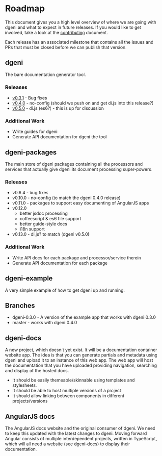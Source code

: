 # Roadmap

This document gives you a high level overview of where we are going with dgeni and what to
expect in future releases.  If you would like to get involved, take a look at the
[contributing][contributing] document.

Each release has an associated milestone that contains all the issues and PRs that must be
closed before we can publish that version.

## dgeni

The bare documentation generator tool.

### Releases
* [v0.3.1][dgeni-v0.3.1] - Bug fixes
* [v0.4.0][dgeni-v0.4.0] - no-config (should we push on and get di.js into this release?)
* [v0.5.0][dgeni-v0.5.0] - di.js (es6?) - this is up for discussion

### Additional Work
* Write guides for dgeni
* Generate API documentation for dgeni the tool

## dgeni-packages

The main store of dgeni packages containing all the processors and services that actually give
dgeni its document processing super-powers.

### Releases
* v0.9.4 - bug fixes
* v0.10.0 - no-config (to match the dgeni 0.4.0 release)
* v0.11.0 - packages to support easy documenting of AngularJS apps
* v0.12.0
    - better jsdoc processing
    - coffeescript & es6 file support
    - better guide-style docs
    - i18n support
* v0.13.0 - di.js? to match (dgeni v0.5.0)

### Additional Work
* Write API docs for each package and processor/service therein
* Generate API documentation for each package

## dgeni-example

A very simple example of how to get dgeni up and running.

## Branches
* dgeni-0.3.0 - A version of the example app that works with dgeni 0.3.0
* master - works with dgeni 0.4.0

## dgeni-docs

A new project, which doesn't yet exist.  It will be a documentation container website app.
The idea is that you can generate partials and metadata using dgeni and upload it to an instance of
this web app. The web app will host the documentation that you have uploaded providing navigation,
searching and display of the hosted docs.

* It should be easily themeable/skinnable using templates and stylesheets.
* It should be able to host multiple versions of a project
* It should allow linking between components in different projects/versions

## AngularJS docs

The AngularJS docs website and the original consumer of dgeni.  We need to keep this updated with
the latest changes to dgeni.  Moving forward Angular consists of multiple interdependent projects,
written in TypeScript, which will all need a website (see dgeni-docs) to display their documentation.


[contributing]: https://github.com/angular/dgeni/blob/master/CONTRIBUTING.md
[dgeni-v0.3.1]: https://github.com/angular/dgeni/issues?milestone=1&state=open
[dgeni-v0.4.0]: https://github.com/angular/dgeni/issues?milestone=2&state=open
[dgeni-v0.5.0]: https://github.com/angular/dgeni/issues?milestone=3&state=open
